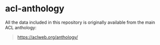 # acl-anthology

All the data included in this repository is originally available from the main ACL anthology:

> https://aclweb.org/anthology/
